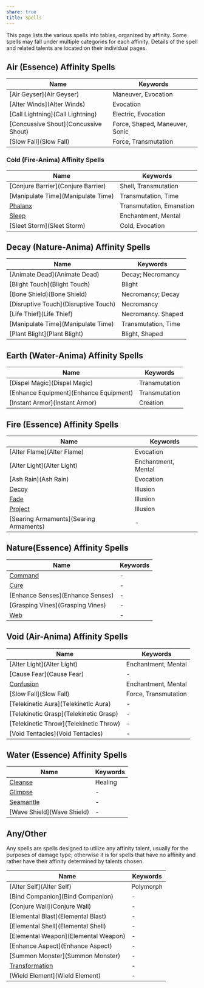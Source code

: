 ```yaml
---
share: true
title: Spells
---
```

This page lists the various spells into tables, organized by affinity. Some spells may fall under multiple categories for each affinity. Details of the spell and related talents are located on their individual pages.

## Air (Essence) Affinity Spells

| Name                                 | Keywords                       |
| ------------------------------------ | ------------------------------ |
| [Air Geyser](Air Geyser)             | Maneuver, Evocation            |
| [Alter Winds](Alter Winds)           | Evocation                      |
| [Call Lightning](Call Lightning)     | Electric, Evocation            |
| [Concussive Shout](Concussive Shout) | Force, Shaped, Maneuver, Sonic |
| [Slow Fall](Slow Fall)               | Force, Transmutation           |

### Cold (Fire-Anima) Affinity Spells

| Name                               | Keywords                 |
| ---------------------------------- | ------------------------ |
| [Conjure Barrier](Conjure Barrier) | Shell, Transmutation     |
| [Manipulate Time](Manipulate Time) | Transmutation, Time      |
| [Phalanx](Phalanx)                 | Transmutation, Emanation |
| [Sleep](Sleep)                     | Enchantment, Mental      |
| [Sleet Storm](Sleet Storm)         | Cold, Evocation          |


## Decay (Nature-Anima) Affinity Spells

| Name                                 | Keywords            |
| ------------------------------------ | ------------------- |
| [Animate Dead](Animate Dead)         | Decay; Necromancy   |
| [Blight Touch](Blight Touch)         | Blight              |
| [Bone Shield](Bone Shield)           | Necromancy; Decay   |
| [Disruptive Touch](Disruptive Touch) | Necromancy          |
| [Life Thief](Life Thief)             | Necromancy. Shaped  |
| [Manipulate Time](Manipulate Time)   | Transmutation, Time |
| [Plant Blight](Plant Blight)         | Blight, Shaped      |

## Earth (Water-Anima) Affinity Spells

| Name                                   | Keywords      |
| -------------------------------------- | ------------- |
| [Dispel Magic](Dispel Magic)           | Transmutation |
| [Enhance Equipment](Enhance Equipment) | Transmutation |
| [Instant Armor](Instant Armor)         | Creation      |

## Fire (Essence) Affinity Spells

| Name                                   | Keywords            |
| -------------------------------------- | ------------------- |
| [Alter Flame](Alter Flame)             | Evocation           |
| [Alter Light](Alter Light)             | Enchantment, Mental |
| [Ash Rain](Ash Rain)                   | Evocation           |
| [Decoy](Decoy)                         | Illusion            |
| [Fade](Fade)                           | Illusion            |
| [Project](Project)                     | Illusion            |
| [Searing Armaments](Searing Armaments) | \-                  |


## Nature(Essence) Affinity Spells

| Name                             | Keywords |
| -------------------------------- | -------- |
| [Command](Command)               | \-       |
| [Cure](Cure)                     | \-       |
| [Enhance Senses](Enhance Senses) | \-       |
| [Grasping Vines](Grasping Vines) | \-       |
| [Web](Web)                       | \-       |

## Void (Air-Anima) Affinity Spells

| Name                                   | Keywords             |
| -------------------------------------- | -------------------- |
| [Alter Light](Alter Light)             | Enchantment, Mental  |
| [Cause Fear](Cause Fear)               | \-                   |
| [Confusion](Confusion)                 | Enchantment, Mental  |
| [Slow Fall](Slow Fall)                 | Force, Transmutation |
| [Telekinetic Aura](Telekinetic Aura)   | \-                   |
| [Telekinetic Grasp](Telekinetic Grasp) | \-                   |
| [Telekinetic Throw](Telekinetic Throw) | \-                   |
| [Void Tentacles](Void Tentacles)       | \-                   |

## Water (Essence) Affinity Spells

| Name                       | Keywords |
| -------------------------- | -------- |
| [Cleanse](Cleanse)         | Healing  |
| [Glimpse](Glimpse)         | \-       |
| [Seamantle](Seamantle)     | \-       |
| [Wave Shield](Wave Shield) | \-       |

## Any/Other

Any spells are spells designed to utilize any affinity talent, usually for the purposes of damage type; otherwise it is for spells that have no affinity and rather have their affinity determined by talents chosen.

| Name                                 | Keywords  |
| ------------------------------------ | --------- |
| [Alter Self](Alter Self)             | Polymorph |
| [Bind Companion](Bind Companion)     | \-        |
| [Conjure Wall](Conjure Wall)         | \-        |
| [Elemental Blast](Elemental Blast)   | \-        |
| [Elemental Shell](Elemental Shell)   | \-        |
| [Elemental Weapon](Elemental Weapon) | \-        |
| [Enhance Aspect](Enhance Aspect)     | \-        |
| [Summon Monster](Summon Monster)     | \-        |
| [Transformation](Transformation)     | \-        |
| [Wield Element](Wield Element)       | \-        |
